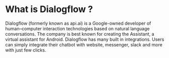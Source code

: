 # What is Dialogflow ?



Dialogflow (formerly known as api.ai) is a Google-owned developer of human–computer interaction technologies based on natural language conversations. The company is best known for creating the Assistant, a virtual assistant for Android. Dialogflow has many built in integrations. Users can simply integrate their chatbot with website, messenger, slack and more with just few clicks.
